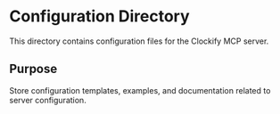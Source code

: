 # Configuration Directory

This directory contains configuration files for the Clockify MCP server.

## Purpose
Store configuration templates, examples, and documentation related to server configuration. 